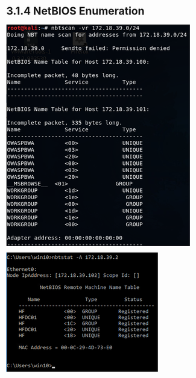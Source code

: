 # 3.1.4 NetBIOS Enumeration

![](../../../.gitbook/assets/image-53.png)

![](../../../.gitbook/assets/image-4.png)

